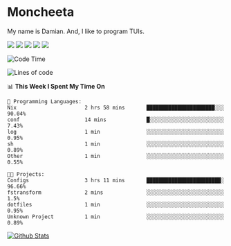 # Moncheeta

My name is Damian. And, I like to program TUIs.

![](https://img.shields.io/badge/Editor-Neovim-informational?style=flat&logo=neovim&logoColor=white&color=success)
![](https://img.shields.io/badge/Code-Rust-informational?style=flat&logo=rust&logoColor=white&color=orange)
![](https://img.shields.io/badge/Code-C++-informational?style=flat&logo=cplusplus&logoColor=white&color=blue)
![](https://img.shields.io/badge/Code-Python-informational?style=flat&logo=python&logoColor=white&color=yellow)
![](https://img.shields.io/badge/Code-Lua-informational?style=flat&logo=lua&logoColor=white&color=blue)

<!--START_SECTION:waka-->
![Code Time](http://img.shields.io/badge/Code%20Time-86%20hrs%2014%20mins-blue)

![Lines of code](https://img.shields.io/badge/From%20Hello%20World%20I%27ve%20Written-61%20Thousand%20lines%20of%20code-blue)

📊 **This Week I Spent My Time On** 

```text
💬 Programming Languages: 
Nix                      2 hrs 58 mins       ██████████████████████░░░   90.04% 
conf                     14 mins             █░░░░░░░░░░░░░░░░░░░░░░░░   7.43% 
log                      1 min               ░░░░░░░░░░░░░░░░░░░░░░░░░   0.95% 
sh                       1 min               ░░░░░░░░░░░░░░░░░░░░░░░░░   0.89% 
Other                    1 min               ░░░░░░░░░░░░░░░░░░░░░░░░░   0.55%

🐱‍💻 Projects: 
Configs                  3 hrs 11 mins       ████████████████████████░   96.66% 
fstransform              2 mins              ░░░░░░░░░░░░░░░░░░░░░░░░░   1.5% 
dotfiles                 1 min               ░░░░░░░░░░░░░░░░░░░░░░░░░   0.95% 
Unknown Project          1 min               ░░░░░░░░░░░░░░░░░░░░░░░░░   0.89%

```


<!--END_SECTION:waka-->

[![Github Stats](https://github-readme-stats.vercel.app/api?username=Moncheeta&show_icons=true&hide=stars&include_all_commits=true&theme=dracula)](https://github.com/anuraghazra/github-readme-stats)
